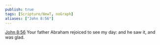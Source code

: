 ```yaml
---
publish: true
tags: [Scripture/NewT, noGraph]
aliases: ["John 8:56"]
---
```

[John 8:56](https://churchofjesuschrist.org/study/scriptures/nt/john/8?lang=eng&id=p56#p56) Your father Abraham rejoiced to see my day: and he saw it, and was glad.
